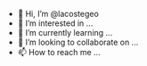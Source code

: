 - 👋 Hi, I’m @lacostegeo
- 👀 I’m interested in ...
- 🌱 I’m currently learning ...
- 💞️ I’m looking to collaborate on ...
- 📫 How to reach me ...

<!---
lacostegeo/lacostegeo is a ✨ special ✨ repository because its `README.md` (this file) appears on your GitHub profile.
You can click the Preview link to take a look at your changes.
--->
